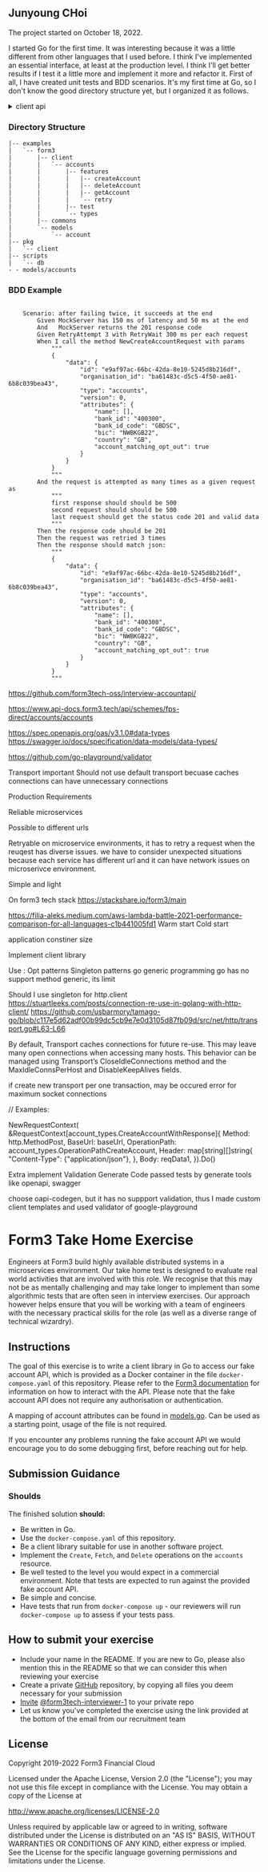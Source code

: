 ## Junyoung CHoi

The project started on October 18, 2022.

I started Go for the first time. It was interesting because it was a little different from other languages that I used before. I think I've implemented an essential interface, at least at the production level. I think I'll get better results if I test it a little more and implement it more and refactor it. First of all, I have created unit tests and BDD scenarios. It's my first time at Go, so I don't know the good directory structure yet, but I organized it as follows.


<details><summary>client api</summary>
```go
got, err = Client.NewCreateAccountRequest(&reqData).WithRetry(client.Retry{
            RetryInterval: r.retryWaitMs,
            RetryMax:      r.retryAttempts,
        }).WithContext(ctx).Do()
```
```go
got, err := client.CreateAccount(tt.args.account)
```
</details>



### Directory Structure
```
|-- examples
|   `-- form3
|       |-- client
|       |   `-- accounts
|       |       |-- features
|       |       |   |-- createAccount
|       |       |   |-- deleteAccount
|       |       |   |-- getAccount
|       |       |   `-- retry
|       |       |-- test
|       |       `-- types
|       |-- commons
|       `-- models
|           `-- account
|-- pkg
|   `-- client
|-- scripts
|   `-- db
- - models/accounts
```
### BDD Example
```

    Scenario: after failing twice, it succeeds at the end
        Given MockServer has 150 ms of latency and 50 ms at the end
        And   MockServer returns the 201 response code
        Given RetryAttempt 3 with RetryWait 300 ms per each request
        When I call the method NewCreateAccountRequest with params
            """
            {
                "data": {
                    "id": "e9af97ac-66bc-42da-8e10-5245d8b216df",
                    "organisation_id": "ba61483c-d5c5-4f50-ae81-6b8c039bea43",
                    "type": "accounts",
                    "version": 0,
                    "attributes": {
                        "name": [],
                        "bank_id": "400300",
                        "bank_id_code": "GBDSC",
                        "bic": "NWBKGB22",
                        "country": "GB",
                        "account_matching_opt_out": true
                    }
                }
            }
            """
        And the request is attempted as many times as a given request as
            """
            first response should should be 500
            second request should should be 500
            last request should get the status code 201 and valid data
            """
        Then the response code should be 201
        Then the request was retried 3 times
        Then the response should match json:
            """
            {
                "data": {
                    "id": "e9af97ac-66bc-42da-8e10-5245d8b216df",
                    "organisation_id": "ba61483c-d5c5-4f50-ae81-6b8c039bea43",
                    "type": "accounts",
                    "version": 0,
                    "attributes": {
                        "name": [],
                        "bank_id": "400300",
                        "bank_id_code": "GBDSC",
                        "bic": "NWBKGB22",
                        "country": "GB",
                        "account_matching_opt_out": true
                    }
                }
            }
            """

```

https://github.com/form3tech-oss/interview-accountapi/

https://www.api-docs.form3.tech/api/schemes/fps-direct/accounts/accounts


https://spec.openapis.org/oas/v3.1.0#data-types
https://swagger.io/docs/specification/data-models/data-types/


https://github.com/go-playground/validator



Transport important
Should not use default transport becuase caches connections can have unnecessary connections


Production Requirements

Reliable microservices

Possible to different urls

Retryable
on microservice environments, it has to retry a request when the reuqest has diverse issues.
we have to consider unexpected situations because each service has different url and it can have network issues on microserivce environment.


Simple and light

On form3 tech stack
https://stackshare.io/form3/main


https://filia-aleks.medium.com/aws-lambda-battle-2021-performance-comparison-for-all-languages-c1b441005fd1
Warm start
Cold start

application constiner size

Implement client library

Use :
Opt patterns
Singleton patterns
go generic programming
go has no support method generic, its limit


Should I use singleton for http.client
https://stuartleeks.com/posts/connection-re-use-in-golang-with-http-client/
https://github.com/usbarmory/tamago-go/blob/c117e5d62adf00b99dc5cb9e7e0d3105d87fb09d/src/net/http/transport.go#L63-L66

By default, Transport caches connections for future re-use. This may leave many open connections when accessing many hosts. This behavior can be managed using Transport’s CloseIdleConnections method and the MaxIdleConnsPerHost and DisableKeepAlives fields.

if create new transport per one transaction, may be occured error for maximum socket connections


// Examples:

NewRequestContext(
    &RequestContext[account_types.CreateAccountWithResponse]{
        Method:        http.MethodPost,
        BaseUrl:       baseUrl,
        OperationPath: account_types.OperationPathCreateAccount,
        Header: map[string][]string{
            "Content-Type": {"application/json"},
        },
        Body: reqData1,
    }).Do()



Extra implement 
Validation
Generate Code passed tests by generate tools like openapi, swagger

choose oapi-codegen, but it has no suppport validation, thus I made custom client templates and used validator of google-playground



# Form3 Take Home Exercise

Engineers at Form3 build highly available distributed systems in a microservices environment. Our take home test is designed to evaluate real world activities that are involved with this role. We recognise that this may not be as mentally challenging and may take longer to implement than some algorithmic tests that are often seen in interview exercises. Our approach however helps ensure that you will be working with a team of engineers with the necessary practical skills for the role (as well as a diverse range of technical wizardry). 

## Instructions
The goal of this exercise is to write a client library in Go to access our fake account API, which is provided as a Docker
container in the file `docker-compose.yaml` of this repository. Please refer to the
[Form3 documentation](https://www.api-docs.form3.tech/api/tutorials/getting-started/create-an-account) for information on how to interact with the API. Please note that the fake account API does not require any authorisation or authentication.

A mapping of account attributes can be found in [models.go](./models.go). Can be used as a starting point, usage of the file is not required.

If you encounter any problems running the fake account API we would encourage you to do some debugging first,
before reaching out for help.

## Submission Guidance

### Shoulds

The finished solution **should:**
- Be written in Go.
- Use the `docker-compose.yaml` of this repository.
- Be a client library suitable for use in another software project.
- Implement the `Create`, `Fetch`, and `Delete` operations on the `accounts` resource.
- Be well tested to the level you would expect in a commercial environment. Note that tests are expected to run against the provided fake account API.
- Be simple and concise.
- Have tests that run from `docker-compose up` - our reviewers will run `docker-compose up` to assess if your tests pass.


## How to submit your exercise

- Include your name in the README. If you are new to Go, please also mention this in the README so that we can consider this when reviewing your exercise
- Create a private [GitHub](https://help.github.com/en/articles/create-a-repo) repository, by copying all files you deem necessary for your submission
- [Invite](https://help.github.com/en/articles/inviting-collaborators-to-a-personal-repository) [@form3tech-interviewer-1](https://github.com/form3tech-interviewer-1) to your private repo
- Let us know you've completed the exercise using the link provided at the bottom of the email from our recruitment team

## License

Copyright 2019-2022 Form3 Financial Cloud

Licensed under the Apache License, Version 2.0 (the "License"); you may not use this file except in compliance with the License.
You may obtain a copy of the License at

http://www.apache.org/licenses/LICENSE-2.0

Unless required by applicable law or agreed to in writing, software distributed under the License is distributed on an "AS IS" BASIS, WITHOUT WARRANTIES OR CONDITIONS OF ANY KIND, either express or implied. See the License for the specific language governing permissions and limitations under the License.